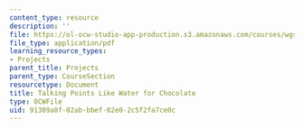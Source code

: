 ```yaml
---
content_type: resource
description: ''
file: https://ol-ocw-studio-app-production.s3.amazonaws.com/courses/wgs-s10-special-topics-in-women-gender-studies-seminar-latina-womens-voices-spring-2010/91309a8f02abbbef02e02c5f2fa7ce0c_MITWGS_S10S10_tp1_chcolte.pdf
file_type: application/pdf
learning_resource_types:
- Projects
parent_title: Projects
parent_type: CourseSection
resourcetype: Document
title: Talking Points Like Water for Chocolate
type: OCWFile
uid: 91309a8f-02ab-bbef-02e0-2c5f2fa7ce0c
---
```

